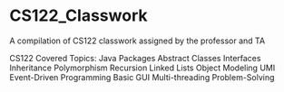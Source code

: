 # CS122_Classwork
A compilation of CS122 classwork assigned by the professor and TA

CS122 Covered Topics: Java Packages
                      Abstract Classes
                      Interfaces
                      Inheritance
                      Polymorphism
                      Recursion
                      Linked Lists
                      Object Modeling
                      UMI
                      Event-Driven Programming
                      Basic GUI
                      Multi-threading
                      Problem-Solving
